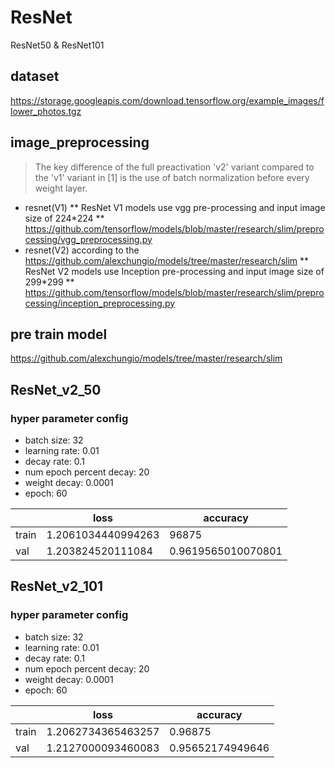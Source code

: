 # ResNet
ResNet50 & ResNet101

## dataset

https://storage.googleapis.com/download.tensorflow.org/example_images/flower_photos.tgz

## image_preprocessing
> The key difference of the full preactivation 'v2' variant compared to the 'v1' variant in [1] is the use of batch normalization before every weight layer.
* resnet(V1)
** ResNet V1 models use vgg pre-processing and input image size of 224*224 **
<https://github.com/tensorflow/models/blob/master/research/slim/preprocessing/vgg_preprocessing.py>
* resnet(V2)
according to the <https://github.com/alexchungio/models/tree/master/research/slim>
** ResNet V2 models use Inception pre-processing and input image size of 299*299 **
<https://github.com/tensorflow/models/blob/master/research/slim/preprocessing/inception_preprocessing.py>
## pre train model

https://github.com/alexchungio/models/tree/master/research/slim

## ResNet_v2_50 
### hyper parameter config

* batch size: 32
* learning rate: 0.01
* decay rate: 0.1
* num epoch percent decay: 20
* weight decay: 0.0001
* epoch: 60

| |loss| accuracy
---|---|---
train| 1.2061034440994263|96875
val| 1.203824520111084|0.9619565010070801


## ResNet_v2_101 
### hyper parameter config

* batch size: 32
* learning rate: 0.01
* decay rate: 0.1
* num epoch percent decay: 20
* weight decay: 0.0001
* epoch: 60

| |loss| accuracy
---|---|---
train| 1.2062734365463257|0.96875
val|  1.2127000093460083|0.95652174949646

